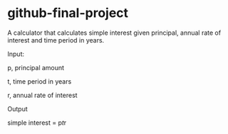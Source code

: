 # github-final-project

A calculator that calculates simple interest given principal, annual rate of interest and time period in years.

Input:

   p, principal amount
  
   t, time period in years
   
   r, annual rate of interest

Output
 
   simple interest = p*t*r
